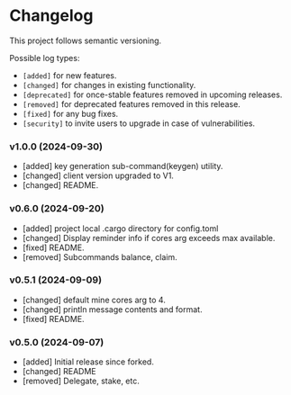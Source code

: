 # Changelog

This project follows semantic versioning.

Possible log types:

-   `[added]` for new features.
-   `[changed]` for changes in existing functionality.
-   `[deprecated]` for once-stable features removed in upcoming releases.
-   `[removed]` for deprecated features removed in this release.
-   `[fixed]` for any bug fixes.
-   `[security]` to invite users to upgrade in case of vulnerabilities.

### v1.0.0 (2024-09-30)

-   [added] key generation sub-command(keygen) utility.
-   [changed] client version upgraded to V1.
-   [changed] README.

### v0.6.0 (2024-09-20)

-   [added] project local .cargo directory for config.toml
-   [changed] Display reminder info if cores arg exceeds max available.
-   [fixed] README.
-   [removed] Subcommands balance, claim.

### v0.5.1 (2024-09-09)

-   [changed] default mine cores arg to 4.
-   [changed] println message contents and format.
-   [fixed] README.

### v0.5.0 (2024-09-07)

-   [added] Initial release since forked.
-   [changed] README
-   [removed] Delegate, stake, etc.
